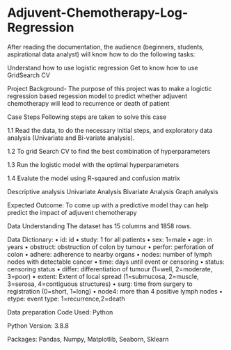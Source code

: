 # Adjuvent-Chemotherapy-Log-Regression

After reading the documentation, the audience (beginners, students, aspirational data analyst) will know how to do the following tasks:

Understand how to use logistic regression 
Get to know how to use GridSearch CV

Project Background- The purpose of this project was to make a logictic regression based regession model to predict whether adjuvent chemotherapy will lead to recurrence or death of patient

Case Steps
Following steps are taken to solve this case

1.1 Read the data, to do the necessary initial steps, and exploratory data analysis (Univariate and Bi-variate analysis).

1.2 To grid Search CV to find the best combination of hyperparameters

1.3 Run the logistic model with the optimal hyperparameters

1.4 Evalute the model using R-sqaured and confusion matrix


Descriptive analysis
Univariate Analysis Bivariate Analysis Graph analysis

Expected Outcome:
To come up with a predictive model thay can help predict the impact of adjuvent chemotherapy

Data Understanding
The dataset has 15 columns and 1858 rows.

Data Dictionary:
• id: id
• study: 1 for all patients
• sex: 1=male
• age: in years
• obstruct: obstruction of colon by tumour
• perfor: perforation of colon
• adhere: adherence to nearby organs
• nodes: number of lymph nodes with detectable cancer
• time: days until event or censoring
• status: censoring status
• differ: differentiation of tumour (1=well, 2=moderate, 3=poor)
• extent: Extent of local spread (1=submucosa, 2=muscle, 3=serosa, 4=contiguous structures)
• surg: time from surgery to registration (0=short, 1=long)
• node4: more than 4 positive lymph nodes
• etype: event type: 1=recurrence,2=death

Data preparation
Code Used: Python

Python Version: 3.8.8

Packages: Pandas, Numpy, Matplotlib, Seaborn, Sklearn 
